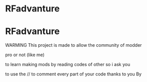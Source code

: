 # RFadvanture
# RFadvanture

WARMING This project is made to allow the community of modder

pro or not (like me)

to learn making mods by reading codes of other so i ask you

to use the // to comment every part of your code thanks to you By
